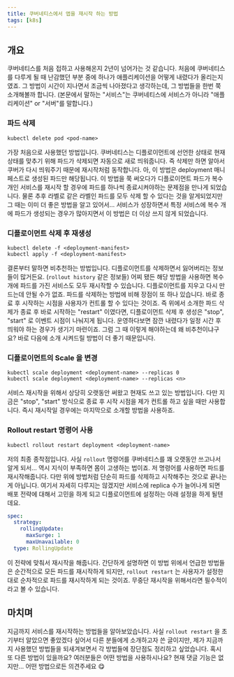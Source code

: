 ```yaml
---
title: 쿠버네티스에서 앱을 재시작 하는 방법
tags: [k8s]
---
```


## 개요
쿠버네티스를 처음 접하고 사용해온지 2년이 넘어가는 것 같습니다. 처음에 쿠버네티스를 다루게 될 때 난감했던 부분 중에 하나가 애플리케이션을 어떻게 내렸다가 올리는지였죠. 그 방법이 시간이 지나면서 조금씩 나아졌다고 생각하는데, 그 방법들을 한번 쭉 소개해볼까 합니다. (본문에서 말하는 "서비스"는 쿠버네티스에 서비스가 아니라 "애플리케이션" or "서버"를 말합니다.)

### 파드 삭제
```shell
kubectl delete pod <pod-name> 
```
가장 처음으로 사용했던 방법입니다. 쿠버네티스는 디플로이먼트에 선언한 상태로 현재 상태를 맞추기 위해 파드가 삭제되면 자동으로 새로 띄워줍니다. 즉 삭제만 하면 알아서 쿠버가 다시 띄워주기 때문에 재시작처럼 동작합니다. 아, 이 방법은 deployment 매니페스트로 생성된 파드만 해당됩니다. 이 방법을 쭉 써오다가 디플로이먼트 파드가 복수 개인 서비스를 재시작 할 경우에 파드를 하나씩 종료시켜야하는 문제점을 만나게 되었습니다. 물론 추후 라벨로 같은 라벨인 파드를 모두 삭제 할 수 있다는 것을 알게되었지만 그 때는 이미 더 좋은 방법을 알고 있어서... 서비스가 성장하면서 특정 서비스에 복수 개에 파드가 생성되는 경우가 많아지면서 이 방법은 더 이상 쓰지 않게 되었습니다.

### 디플로이먼트 삭제 후 재생성
```shell
kubectl delete -f <deployment-manifest>
kubectl apply -f <deployment-manifest>
```
결론부터 말하면 비추천하는 방법입니다. 디플로이먼트를 삭제하면서 잃어버리는 정보들이 많거든요. (`rollout history` 같은 정보들) 어찌 됐든 해당 방법을 사용하면 복수 개에 파드를 가진 서비스도 모두 재시작할 수 있습니다. 디플로이먼트를 지우고 다시 만드는데 안될 수가 없죠. 파드를 삭제하는 방법에 비해 장점이 또 하나 있습니다. 바로 종료 후 시작하는 시점을 사용자가 컨트롤 할 수 있다는 것이죠. 즉 위에서 소개한 파드 삭제가 종료 후 바로 시작하는 "restart" 이였다면, 디플로이먼트 삭제 후 생성은 "stop", "start" 로 이벤트 시점이 나눠지게 됩니다. 운영하다보면 잠깐 내렸다가 일정 시간 후 띄워야 하는 경우가 생기기 마련이죠. 그럼 그 때 이렇게 해야하는데 왜 비추천이냐구요? 바로 다음에 소개 시켜드릴 방법이 더 좋기 때문입니다.

### 디플로이먼트의 Scale 을 변경
```shell
kubectl scale deployment <deployment-name> --replicas 0
kubectl scale deployment <deployment-name> --replicas <n>
```
서비스 재시작을 위해서 상당히 오랫동안 써왔고 현재도 쓰고 있는 방법입니다. 다만 지금은 "stop", "start" 방식으로 종료 후 시작 시점을 제가 컨트롤 하고 싶을 때만 사용합니다. 즉시 재시작일 경우에는 마지막으로 소개할 방법을 사용하죠.

### Rollout restart 명령어 사용
```shell
kubectl rollout restart deployment <deployment-name>
```
저의 최종 종착점입니다. 사실 `rollout` 명령어를 쿠버네티스를 꽤 오랫동안 쓰고나서 알게 되서... 역시 지식이 부족하면 몸이 고생하는 법이죠. 저 명령어를 사용하면 파드를 재시작해줍니다. 다만 위에 방법처럼 단순히 파드를 삭제하고 시작해주는 것으로 끝나는게 아닙니다. 여기서 자세히 다루지는 않겠지만 서비스에 replica 수가 늘어나게 되면 배포 전략에 대해서 고민을 하게 되고 디플로이먼트에 설정하는 아래 설정을 하게 될텐데요.
```yaml
spec:
  strategy:
    rollingUpdate:
      maxSurge: 1
      maxUnavailable: 0
  type: RollingUpdate
```
이 전략에 맞춰서 재시작을 해줍니다. 간단하게 설명하면 이 방법 위에서 언급한 방법들은 순간적으로 모든 파드를 재시작하게 되지만, `rollout restart` 는 사용자가 설정한대로 순차적으로 파드를 재시작하게 되는 것이죠. 무중단 재시작을 위해서라면 필수적이라고 볼 수 있습니다. 


## 마치며
지금까지 서비스를 재시작하는 방법들을 알아보았습니다. 사실 `rollout restart` 을 초기부터 알았으면 좋았겠다 싶어서 다른 분들에게 소개하고자 쓴 글이지만, 제가 지금까지 사용했던 방법들을 되새겨보면서 각 방법들에 장단점도 정리하고 싶었습니다. 혹시 또 다른 방법이 있을까요? 여러분들은 어떤 방법을 사용하시나요? 현재 댓글 기능은 없지만... 어떤 방법으로든 의견주세요 😋 


